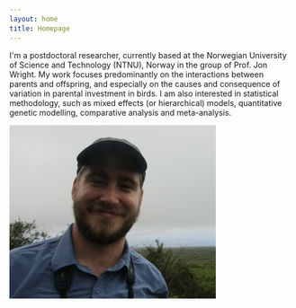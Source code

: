 ```yaml
---
layout: home
title: Homepage
---
```




I'm a postdoctoral researcher, currently based at the Norwegian University of Science and Technology (NTNU), Norway in the group of Prof. Jon Wright. My work focuses predominantly on the interactions between parents and offspring, and especially on the causes and consequence of variation in parental investment in birds. I am also interested in statistical methodology, such as mixed effects (or hierarchical) models, quantitative genetic modelling, comparative analysis and meta-analysis.


![](joel_photo.jpg)